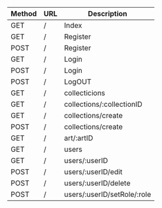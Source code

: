 |  Method  | URL | Description  | 
|  ----------  | ---------- | ------------  | 
|  GET  | / | Index  |  Muestra la pagina de inicio  | 
|  GET  | / | Register  |  Para regitrar un usuario  | 
|  POST  | / | Register  |  Para regitrar un usuario  | 
|  GET  | / | Login  |  Para loguear un usuario  | 
|  POST  | / | Login  |  Para loguear un usuario  | 
|  POST  | / | LogOUT  |  Para cerrar sesion  | 
|  GET  | / | collecticions  |  Muestra todas las colecciones  | 
|  GET  | / | collections/:collectionID  |  Muestra una coleccion  | 
|  GET  | / | collections/create  |  Muestra el formulario de creacion de coleccion  | 
|  POST  | / | collections/create  |  Crea una colección  | 
|  GET  | / | art/:artID  |  Muestra un arte  | 
|  GET  | / | users  |  Muestra todos los usuarios registrados. Solo admin y moderadores.  | 
|  GET  | / | users/:userID  |  Muestra los detalles de un usuario, el admin puede cambiar su rol  | 
|  POST  | / | users/:userID/edit |  Edita un usuario  | 
|  POST  | / | users/:userID/delete |  Borra un usuario  | 
|  POST  | / | users/:userID/setRole/:role  |  Cambia el rol de un usuario  | 